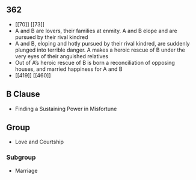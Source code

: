 ## 362
- [[70]] [[73]] 
- A and B are lovers, their families at enmity. A and B elope and are pursued by their rival kindred
- A and B, eloping and hotly pursued by their rival kindred, are suddenly plunged into terrible danger. A makes a heroic rescue of B under the very eyes of their anguished relatives
- Out of A’s heroic rescue of B is born a reconciliation of opposing houses, and married happiness for A and B
- [[419]] [[460]] 

## B Clause
- Finding a Sustaining Power in Misfortune

## Group
- Love and Courtship

### Subgroup
- Marriage

